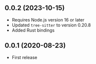 ## 0.0.2 (2023-10-15)

* Requires Node.js version 16 or later
* Updated `tree-sitter` to version 0.20.8
* Added Rust bindings

## 0.0.1 (2020-08-23)

* First release
